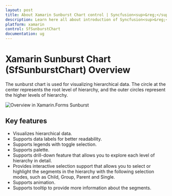 ```yaml
---
layout: post
title: About Xamarin Sunburst Chart control | Syncfusion<sup>&reg;</sup>
description: Learn here all about introduction of Syncfusion<sup>&reg;</sup> Xamarin Sunburst Chart (SfSunburstChart) control and more.
platform: xamarin
control: SfSunburstChart
documentation: ug
---
```


# Xamarin Sunburst Chart (SfSunburstChart) Overview

The sunburst chart is used for visualizing hierarchical data. The circle at the center represents the root level of hierarchy, and the outer circles represent the higher levels of hierarchy.

![Overview in Xamarin.Forms Sunburst](Overview_images/sunburst.jpg)

## Key features

* Visualizes hierarchical data.
* Supports data labels for better readability.
* Supports legends with toggle selection.
* Supports palette.
* Supports drill-down feature that allows you to explore each level of hierarchy in detail.
* Provides interactive selection support that allows you to select or highlight the segments in the hierarchy with the following selection modes, such as Child, Group, Parent and Single.
* Supports animation.
* Supports tooltip to provide more information about the segments.
